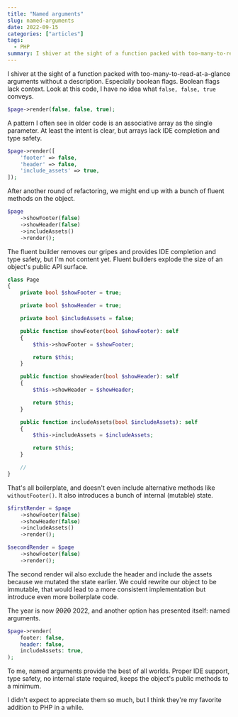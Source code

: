 ```yaml
---
title: "Named arguments"
slug: named-arguments
date: 2022-09-15
categories: ["articles"]
tags:
  - PHP
summary: I shiver at the sight of a function packed with too-many-to-read-at-a-glance arguments without a description.
---
```


I shiver at the sight of a function packed with too-many-to-read-at-a-glance arguments without a description. Especially boolean flags. Boolean flags lack context. Look at this code, I have no idea what `false, false, true` conveys.

```php
$page->render(false, false, true);
```

A pattern I often see in older code is an associative array as the single parameter. At least the intent is clear, but arrays lack IDE completion and type safety.

```php
$page->render([
    'footer' => false,
    'header' => false,
    'include_assets' => true,
]);
```

After another round of refactoring, we might end up with a bunch of fluent methods on the object.

```php
$page
    ->showFooter(false)
    ->showHeader(false)
    ->includeAssets()
    ->render();
```

The fluent builder removes our gripes and provides IDE completion and type safety, but I'm not content yet. Fluent builders explode the size of an object's public API surface.

```php
class Page
{
    private bool $showFooter = true;

    private bool $showHeader = true;

    private bool $includeAssets = false;

    public function showFooter(bool $showFooter): self
    {
        $this->showFooter = $showFooter;

        return $this;
    }

    public function showHeader(bool $showHeader): self
    {
        $this->showHeader = $showHeader;

        return $this;
    }

    public function includeAssets(bool $includeAssets): self
    {
        $this->includeAssets = $includeAssets;

        return $this;
    }

    //
}
```

That's all boilerplate, and doesn't even include alternative methods like `withoutFooter()`. It also introduces a bunch of internal (mutable) state.

```php
$firstRender = $page
    ->showFooter(false)
    ->showHeader(false)
    ->includeAssets()
    ->render();

$secondRender = $page
    ->showFooter(false)
    ->render();
```

The second render wil also exclude the header and include the assets because we mutated the state earlier. We could rewrite our object to be immutable,  that would lead to a more consistent implementation but introduce even more boilerplate code.

The year is now ~~2020~~ 2022, and another option has presented itself: named arguments.

```php
$page->render(
    footer: false,
    header: false,
    includeAssets: true,
);
```

To me, named arguments provide the best of all worlds. Proper IDE support, type safety, no internal state required, keeps the object's public methods to a minimum.

I didn't expect to appreciate them so much, but I think they're my favorite addition to PHP in a while.
